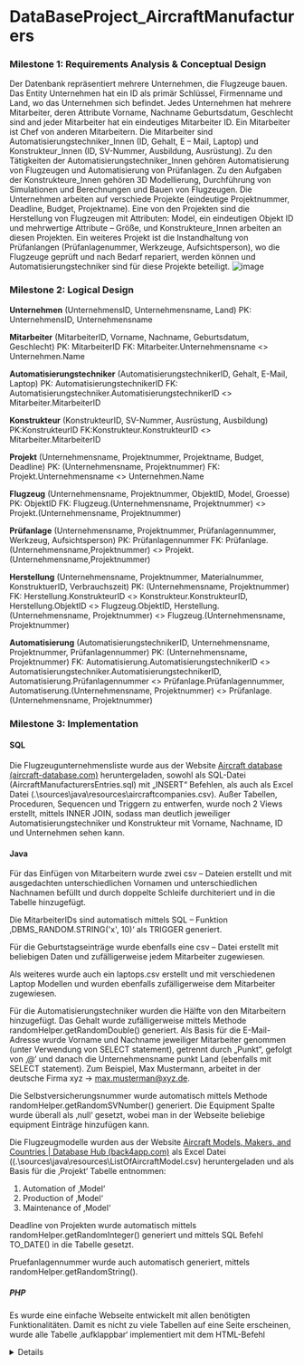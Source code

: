 # DataBaseProject_AircraftManufacturers
### Milestone 1: Requirements Analysis & Conceptual Design
Der Datenbank repräsentiert mehrere Unternehmen, die Flugzeuge bauen. Das Entity Unternehmen hat ein ID als primär Schlüssel, Firmenname und Land, wo das Unternehmen sich befindet. Jedes Unternehmen hat mehrere Mitarbeiter, deren Attribute Vorname, Nachname Geburtsdatum, Geschlecht sind and jeder Mitarbeiter hat ein eindeutiges Mitarbeiter ID. Ein Mitarbeiter ist Chef von anderen Mitarbeitern. Die Mitarbeiter sind Automatisierungstechniker_Innen (ID, Gehalt, E – Mail, Laptop) und Konstrukteur_Innen (ID, SV-Nummer, Ausbildung, Ausrüstung). Zu den Tätigkeiten der Automatisierungstechniker_Innen gehören Automatisierung von Flugzeugen und Automatisierung von Prüfanlagen. Zu den Aufgaben der Konstrukteure_Innen gehören 3D Modellierung, Durchführung von Simulationen und Berechnungen und Bauen von Flugzeugen.
Die Unternehmen arbeiten auf verschiede Projekte (eindeutige Projektnummer, Deadline, Budget, Projektname). Eine von den Projekten sind die Herstellung von Flugzeugen mit Attributen: Model, ein eindeutigen Objekt ID und mehrwertige Attribute – Größe, und Konstrukteure_Innen arbeiten an diesen Projekten. Ein weiteres Projekt ist die Instandhaltung von Prüfanlangen (Prüfanlagenummer, Werkzeuge, Aufsichtsperson), wo die Flugzeuge geprüft und nach Bedarf repariert, werden können und Automatisierungstechniker sind für diese Projekte beteiligt.
![image](https://user-images.githubusercontent.com/71610255/219408134-dc276a15-4f9b-4b8a-9052-fc382caa043e.png)

### Milestone 2: Logical Design
**Unternehmen** (UnternehmensID, Unternehmensname, Land)
  PK: UnternehmensID, Unternehmensname
  
**Mitarbeiter** (MitarbeiterID, Vorname, Nachname, Geburtsdatum, Geschlecht)
  PK: MitarbeiterID
  FK: Mitarbeiter.Unternehmensname <> Unternehmen.Name
  
**Automatisierungstechniker** (AutomatisierungstechnikerID, Gehalt, E-Mail, Laptop)
  PK: AutomatisierungstechnikerID
  FK: Automatisierungstechniker.AutomatisierungstechnikerID <> Mitarbeiter.MitarbeiterID
  
**Konstrukteur** (KonstrukteurID, SV-Nummer, Ausrüstung, Ausbildung)
  PK:KonstrukteurID
  FK:Konstrukteur.KonstrukteurID <> Mitarbeiter.MitarbeiterID
  
**Projekt** (Unternehmensname, Projektnummer, Projektname, Budget, Deadline)
  PK: (Unternehmensname, Projektnummer)
  FK: Projekt.Unternehmensname <> Unternehmen.Name
  
**Flugzeug** (Unternehmensname, Projektnummer, ObjektID, Model, Groesse)
  PK: ObjektID
  FK: Flugzeug.(Unternehmensname, Projektnummer) <> Projekt.(Unternehmensname, Projektnummer)
  
**Prüfanlage** (Unternehmensname, Projektnummer, Prüfanlagennummer, Werkzeug, Aufsichtsperson)
  PK: Prüfanlagennummer
  FK: Prüfanlage.(Unternehmensname,Projektnummer) <> Projekt.(Unternehmensname,Projektnummer)
  
**Herstellung** (Unternehmensname, Projektnummer, Materialnummer, KonstruktuerID, Verbrauchszeit)
  PK: (Unternehmensname, Projektnummer)
  FK: Herstellung.KonstrukteurID <> Konstrukteur.KonstrukteurID,
      Herstellung.ObjektID <> Flugzeug.ObjektID,
      Herstellung.(Unternehmensname, Projektnummer) <> Flugzeug.(Unternehmensname, Projektnummer)

**Automatisierung** (AutomatisierungstechnikerID, Unternehmensname, Projektnummer, Prüfanlagennummer)
  PK: (Unternehmensname, Projektnummer)
  FK: Automatisierung.AutomatisierungstechnikerID <> Automatisierungstechniker.AutomatisierungstechnikerID,
  Automatisierung.Prüfanlagennummer <> Prüfanlage.Prüfanlagennummer,
      Automatiserung.(Unternehmensname, Projektnummer) <> Prüfanlage.(Unternehmensname, Projektnummer)

### Milestone 3: Implementation
#### SQL
Die Flugzeugunternehmensliste wurde aus der Website [Aircraft database (aircraft-database.com)](https://aircraft-database.com/) heruntergeladen, sowohl als SQL-Datei (AircraftManufacturersEntries.sql) mit „INSERT“ Befehlen, als auch als Excel Datei (.\\sources\\java\\resources\\aircraftcompanies.csv). Außer Tabellen, Proceduren, Sequencen und Triggern zu entwerfen, wurde noch 2 Views erstellt, mittels INNER JOIN, sodass man deutlich jeweiliger Automatisierungstechniker und Konstrukteur mit Vorname, Nachname, ID und Unternehmen sehen kann.

#### Java
Für das Einfügen von Mitarbeitern wurde zwei csv – Dateien erstellt und mit ausgedachten unterschiedlichen Vornamen und unterschiedlichen Nachnamen befüllt und durch doppelte Schleife durchiteriert und in die Tabelle hinzugefügt.

Die MitarbeiterIDs sind automatisch mittels SQL – Funktion ‚DBMS_RANDOM.STRING('x', 10)‘ als TRIGGER generiert.

Für die Geburtstagseinträge wurde ebenfalls eine csv – Datei erstellt mit beliebigen Daten und zufälligerweise jedem Mitarbeiter zugewiesen.

Als weiteres wurde auch ein laptops.csv erstellt und mit verschiedenen Laptop Modellen und wurden ebenfalls zufälligerweise dem Mitarbeiter zugewiesen.

Für die Automatisierungstechniker wurden die Hälfte von den Mitarbeitern hinzugefügt. Das Gehalt wurde zufälligerweise mittels Methode randomHelper.getRandomDouble() generiert. Als Basis für die E-Mail-Adresse wurde Vorname und Nachname jeweiliger Mitarbeiter genommen (unter Verwendung von SELECT statement), getrennt durch „Punkt“, gefolgt von ‚@‘ und danach die Unternehmensname punkt Land (ebenfalls mit SELECT statement). Zum Beispiel, Max Mustermann, arbeitet in der deutsche Firma xyz -> max.musterman@xyz.de.

Die Selbstversicherungsnummer wurde automatisch mittels Methode randomHelper.getRandomSVNumber() generiert. Die Equipment Spalte wurde überall als ‚null‘ gesetzt, wobei man in der Webseite beliebige equipment Einträge hinzufügen kann.

Die Flugzeugmodelle wurden aus der Website [Aircraft Models, Makers, and Countries | Database Hub (back4app.com)](https://www.back4app.com/database/back4app/aircraft-make-and-model-list) als Excel Datei ((.\\sources\\java\\resources\\ListOfAircraftModel.csv) heruntergeladen und als Basis für die ‚Projekt‘ Tabelle entnommen:
  1. Automation of ‚Model‘
  2. Production of ‚Model‘
  3. Maintenance of ‚Model‘

Deadline von Projekten wurde automatisch mittels randomHelper.getRandomInteger() generiert und mittels SQL Befehl TO_DATE() in die Tabelle gesetzt.

Pruefanlagennummer wurde auch automatisch generiert, mittels randomHelper.getRandomString().


##### PHP
Es wurde eine einfache Webseite entwickelt mit allen benötigten Funktionalitäten. Damit es nicht zu
viele Tabellen auf eine Seite erscheinen, wurde alle Tabelle ‚aufklappbar‘ implementiert mit dem
HTML-Befehl <details>.
![image](https://user-images.githubusercontent.com/71610255/219413644-da256a4a-b8a4-4869-ae70-89733650f9c4.png)

Und wenn man eine von den benötigten Tabellen aufklappt, kann man in die Tabelle Einträge hinzufügen, bzw. von der Tabelle löschen, oder auch suchen.

Die Tabellen Mitarbeiter und Automatisierungstechniker verfügen über einer zusätzlichen Funktionalität ‚Update‘, sodass ein Mitarbeiter das Unternehmen wechseln kann bzw. man bei der Automatisierungstechniker Gehalt und Laptop ändern kann.
![image](https://user-images.githubusercontent.com/71610255/219414547-e20cf17c-ab3b-4fe7-aa6e-c7168fb30cc9.png)
